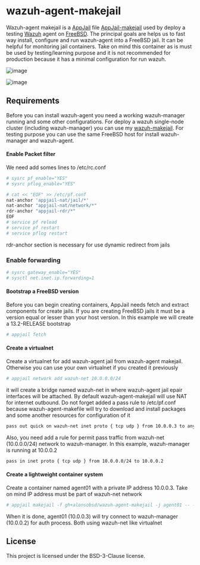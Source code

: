 # wazuh-agent-makejail
Wazuh-agent makejail is a [AppJail](https://github.com/DtxdF/AppJail) file [AppJail-makejail](https://github.com/AppJail-makejails) used by deploy a testing [Wazuh](https://wazuh.com/) agent on [FreeBSD](https://freebsd.org/). The principal goals are helps us to fast way install, configure and run wazuh-agent into a FreeBSD jail. It can be helpful for monitoring jail containers. Take on mind this container as is must be used by testing/learning purpose and it is not recommended for production because it has a minimal configuration for run wazuh.

![image](https://github.com/alonsobsd/wazuh-agent-makejail/assets/11150989/c72cdfda-7a38-40a8-8866-dac31682d407)

![image](https://github.com/alonsobsd/wazuh-agent-makejail/assets/11150989/0b0a3b1a-b14b-4763-970d-df27ff12100f)

## Requirements
Before you can install wazuh-agent you need a working wazuh-manager running and some other configurations. For deploy a wazuh single-node cluster (including wazuh-manager) you can use my [wazuh-makejail](https://github.com/alonsobsd/wazuh-makejail). For testing purpose you can use the same FreeBSD host for install wazuh-manager and wazuh-agent.

#### Enable Packet filter
We need add somes lines to /etc/rc.conf

```sh
# sysrc pf_enable="YES"
# sysrc pflog_enable="YES"

# cat << "EOF" >> /etc/pf.conf
nat-anchor 'appjail-nat/jail/*'
nat-anchor "appjail-nat/network/*"
rdr-anchor "appjail-rdr/*"
EOF
# service pf reload
# service pf restart
# service pflog restart
```
rdr-anchor section is necessary for use dynamic redirect from jails

### Enable forwarding
```sh
# sysrc gateway_enable="YES"
# sysctl net.inet.ip.forwarding=1
```
#### Bootstrap a FreeBSD version
Before you can begin creating containers, AppJail needs fetch and extract components for create jails. If you are creating FreeBSD jails it must be a version equal or lesser than your host version. In this example we will create a 13.2-RELEASE bootstrap

```sh
# appjail fetch
```
#### Create a virtualnet
Create a virtualnet for add wazuh-agent jail from wazuh-agent makejail. Otherwise you can use your own virtualnet if you created it previously

```sh
# appjail network add wazuh-net 10.0.0.0/24
```
it will create a bridge named wazuh-net in where wazuh-agent jail epair interfaces will be attached. By default wazuh-agent-makejail will use NAT for internet outbound. Do not forget added a pass rule to /etc/pf.conf because wazuh-agent-makefile will try to download and install packages and some another resources for configuration of it

```sh
pass out quick on wazuh-net inet proto { tcp udp } from 10.0.0.3 to any
```
Also, you need add a rule for permit pass traffic from wazuh-net (10.0.0.0/24) network to wazuh-manager. In this example, wazuh-manager is running at 10.0.0.2

```sh
pass in inet proto { tcp udp } from 10.0.0.0/24 to 10.0.0.2
```

#### Create a lightweight container system
Create a container named agent01 with a private IP address 10.0.0.3. Take on mind IP address must be part of wazuh-net network

```sh
# appjail makejail -f gh+alonsobsd/wazuh-agent-makejail -j agent01 -- --network wazuh-net --agent_ip 10.0.0.3 --agent_name agent01 --server_ip 10.0.0.2
```
When it is done, agent01 (10.0.0.3) will try connect to wazuh-manager (10.0.0.2) for auth process. Both using wazuh-net like virtualnet

## License
This project is licensed under the BSD-3-Clause license.
